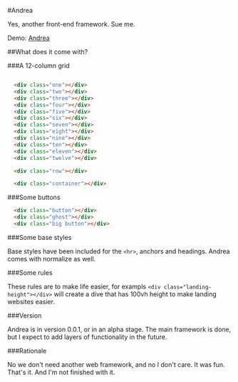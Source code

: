 #Andrea

Yes, another front-end framework. Sue me.

Demo: [Andrea](http://oelizondo.github.io/Andrea/)

##What does it come with?

###A 12-column grid

```html

  <div class="one"></div>
  <div class="two"></div>
  <div class="three"></div>
  <div class="four"></div>
  <div class="five"></div>
  <div class="six"></div>
  <div class="seven"></div>
  <div class="eight"></div>
  <div class="nine"></div>
  <div class="ten"></div>
  <div class="eleven"></div>
  <div class="twelve"></div>

  <div class="row"></div>

  <div class="container"></div>

```

###Some buttons

```html
  <div class="button"></div>
  <div class="ghost"></div>
  <div class="big button"></div>
```

###Some base styles

Base styles have been included for the ```<hr>```, anchors and headings.
Andrea comes with normalize as well.

###Some rules

These rules are to make life easier, for exampls ```<div class="landing-height"></div>``` will create a dive that has 100vh height to make landing websites easier.

###Version

Andrea is in version 0.0.1, or in an alpha stage. The main framework is done, but I expect to add layers of functionality in the future.

###Rationale

No we don't need another web framework, and no I don't care. It was fun. That's it. And I'm not finished with it.